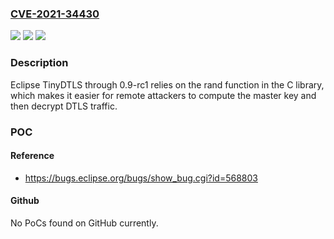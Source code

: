 ### [CVE-2021-34430](https://cve.mitre.org/cgi-bin/cvename.cgi?name=CVE-2021-34430)
![](https://img.shields.io/static/v1?label=Product&message=Eclipse%20TinyDTLS&color=blue)
![](https://img.shields.io/static/v1?label=Version&message=%3C%3D%200.9-rc1%20&color=brighgreen)
![](https://img.shields.io/static/v1?label=Vulnerability&message=CWE-338%3A%20Use%20of%20Cryptographically%20Weak%20Pseudo-Random%20Number%20Generator%20(PRNG)&color=brighgreen)

### Description

Eclipse TinyDTLS through 0.9-rc1 relies on the rand function in the C library, which makes it easier for remote attackers to compute the master key and then decrypt DTLS traffic.

### POC

#### Reference
- https://bugs.eclipse.org/bugs/show_bug.cgi?id=568803

#### Github
No PoCs found on GitHub currently.

